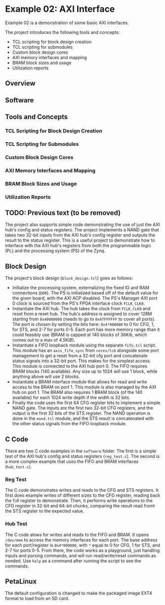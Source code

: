 # Example 02: AXI Interface

Example 02 is a demonstration of some basic AXI interfaces.

The project introduces the following tools and concepts:
- TCL scripting for block design creation
- TCL scripting for submodules
- Custom block design cores
- AXI memory interfaces and mapping
- BRAM block sizes and usage
- Utilization reports

## Overview


## Software


## Tools and Concepts

### TCL Scripting for Block Design Creation

### TCL Scripting for Submodules

### Custom Block Design Cores

### AXI Memory Interfaces and Mapping

### BRAM Block Sizes and Usage

### Utilization Reports




## TODO: Previous text (to be removed)

The project also supports simple code demonstrating the use of just the AXI hub's config and status registers. The project implements a NAND gate that takes two 32-bit inputs from the AXI hub's config register and outputs the result to the status register. This is a useful project to demonstrate how to interface with the AXI hub's registers from both the programmable logic (PL) and the processing system (PS) of the Zynq.

## Block Design

The project's block design (`block_design.tcl`) goes as follows:
- Initialize the processing system, externalizing the fixed IO and RAM connections (`DDR`). The PS is initialized based off of the default value for the given board, with the AXI ACP disabled. The PS's Manager AXI port 0 clock is sourced from the PS's FPGA interface clock `FCLK_CLK0`.
- Instantiate the AXI hub. The hub takes the clock from `FCLK_CLK0` and reset from a reset hub. The hub's address is assigned to cover 128M starting from `0x40000000` (needs to go to `0x47FFFFFF` to cover all ports). The port is chosen by setting the bits here: `0x4*000000` to 0 for CFG, 1, for STS, and 2-7 for ports 0-5. Each port has more memory range than it could feasibly use (BRAM is capped at 140 blocks of 36Kib, which comes out to a max of 4.5KiB). 
- Instantiate a FIFO loopback module using the separate `fifo.tcl` script. This module has an `axis_fifo_sync` from `cores/lcb` alongside some port management to get a reset from a 32-bit cfg port and concatenate status signals into a 32-bit port. This makes for the simplest access. This module is connected to the AXI hub port 0. The FIFO requires BRAM blocks (140 available). Any size up to 1024 will use 1 block, while anything above will use 2 blocks.
- Instantiate a BRAM interface module that allows for read and write access to the BRAM on port 1. This module is also managed by the AXI hub on port 1. The BRAM also requires 1 BRAM block (of the 140 available) for each 1024 write depth if the width is 32 bits.
- Finally the code uses the first 64 CFG register bits to implement a simple NAND gate. The inputs are the first two 32-bit CFG registers, and the output is the first 32 bits of the STS register. The NAND operation is done in the `nand.tcl` module, and the STS result is concatenated with the other status signals from the FIFO loopback module.

## C Code

There are two C code examples in the `software` folder. The first is a simple test of the AXI hub's config and status registers (`reg_test.c`). The second is a more complex example that uses the FIFO and BRAM interfaces (`hub_test.c`).

### Reg Test

The C code demonstrates writes and reads to the CFG and STS registers. It first does example writes of different sizes to the CFG register, reading back the full register to demonstrate. Then, it performs write operations to the CFG register in 32-bit and 64-bit chunks, comparing the result read fromt the STS register to the expected value.

### Hub Test

The C code alows for writes and reads to the FIFO and BRAM. It opens `/dev/mem` to access the memory interfaces for each port. The base address for each port/register is `0x4*000000`, with `*` equal to 0 for CFG, 1 for STS, and 2-7 for ports 0-5. From there, the code works as a playground, just handling inputs and parsing commands, and will run read/write/reset commands as needed. Use `help` as a command after running the script to see the commands.

## PetaLinux

The default configuration is changed to make the packaged image EXT4 format to load from an SD card. 
